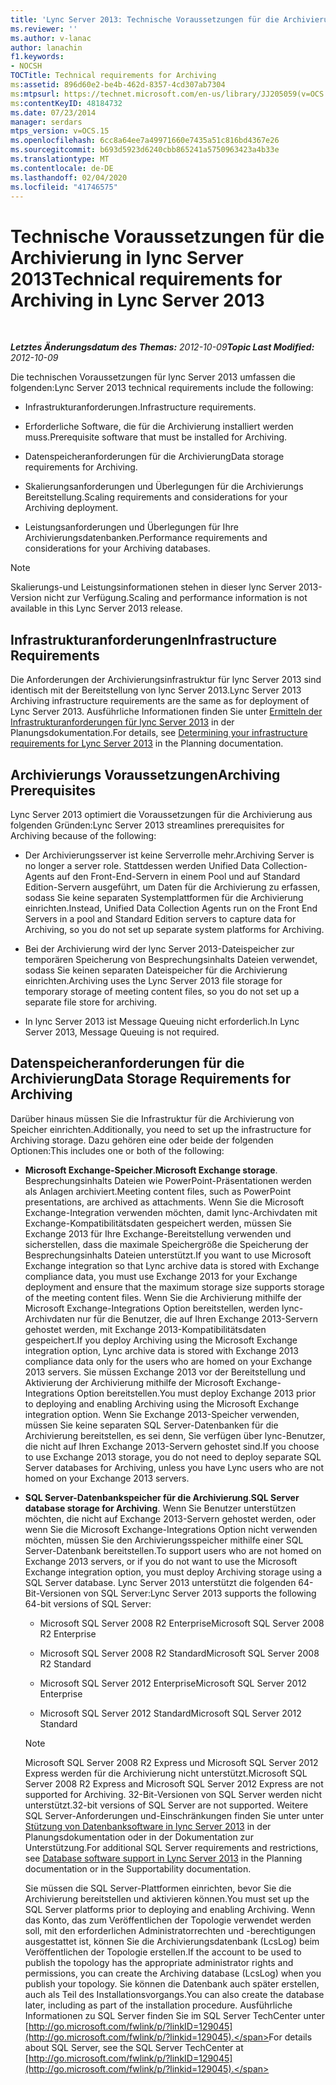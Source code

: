 ```yaml
---
title: 'Lync Server 2013: Technische Voraussetzungen für die Archivierung'
ms.reviewer: ''
ms.author: v-lanac
author: lanachin
f1.keywords:
- NOCSH
TOCTitle: Technical requirements for Archiving
ms:assetid: 896d60e2-be4b-462d-8357-4cd307ab7304
ms:mtpsurl: https://technet.microsoft.com/en-us/library/JJ205059(v=OCS.15)
ms:contentKeyID: 48184732
ms.date: 07/23/2014
manager: serdars
mtps_version: v=OCS.15
ms.openlocfilehash: 6cc8a64ee7a49971660e7435a51c816bd4367e26
ms.sourcegitcommit: b693d5923d6240cbb865241a5750963423a4b33e
ms.translationtype: MT
ms.contentlocale: de-DE
ms.lasthandoff: 02/04/2020
ms.locfileid: "41746575"
---
```

<div data-xmlns="http://www.w3.org/1999/xhtml">

<div class="topic" data-xmlns="http://www.w3.org/1999/xhtml" data-msxsl="urn:schemas-microsoft-com:xslt" data-cs="http://msdn.microsoft.com/en-us/">

<div data-asp="http://msdn2.microsoft.com/asp">

# <a name="technical-requirements-for-archiving-in-lync-server-2013"></a><span data-ttu-id="12596-102">Technische Voraussetzungen für die Archivierung in lync Server 2013</span><span class="sxs-lookup"><span data-stu-id="12596-102">Technical requirements for Archiving in Lync Server 2013</span></span>

</div>

<div id="mainSection">

<div id="mainBody">

<span> </span>

<span data-ttu-id="12596-103">_**Letztes Änderungsdatum des Themas:** 2012-10-09_</span><span class="sxs-lookup"><span data-stu-id="12596-103">_**Topic Last Modified:** 2012-10-09_</span></span>

<span data-ttu-id="12596-104">Die technischen Voraussetzungen für lync Server 2013 umfassen die folgenden:</span><span class="sxs-lookup"><span data-stu-id="12596-104">Lync Server 2013 technical requirements include the following:</span></span>

  - <span data-ttu-id="12596-105">Infrastrukturanforderungen.</span><span class="sxs-lookup"><span data-stu-id="12596-105">Infrastructure requirements.</span></span>

  - <span data-ttu-id="12596-106">Erforderliche Software, die für die Archivierung installiert werden muss.</span><span class="sxs-lookup"><span data-stu-id="12596-106">Prerequisite software that must be installed for Archiving.</span></span>

  - <span data-ttu-id="12596-107">Datenspeicheranforderungen für die Archivierung</span><span class="sxs-lookup"><span data-stu-id="12596-107">Data storage requirements for Archiving.</span></span>

  - <span data-ttu-id="12596-108">Skalierungsanforderungen und Überlegungen für die Archivierungs Bereitstellung.</span><span class="sxs-lookup"><span data-stu-id="12596-108">Scaling requirements and considerations for your Archiving deployment.</span></span>

  - <span data-ttu-id="12596-109">Leistungsanforderungen und Überlegungen für Ihre Archivierungsdatenbanken.</span><span class="sxs-lookup"><span data-stu-id="12596-109">Performance requirements and considerations for your Archiving databases.</span></span>

<div>


> [!NOTE]  
> <span data-ttu-id="12596-110">Skalierungs-und Leistungsinformationen stehen in dieser lync Server 2013-Version nicht zur Verfügung.</span><span class="sxs-lookup"><span data-stu-id="12596-110">Scaling and performance information is not available in this Lync Server 2013 release.</span></span>



</div>

<div>

## <a name="infrastructure-requirements"></a><span data-ttu-id="12596-111">Infrastrukturanforderungen</span><span class="sxs-lookup"><span data-stu-id="12596-111">Infrastructure Requirements</span></span>

<span data-ttu-id="12596-112">Die Anforderungen der Archivierungsinfrastruktur für lync Server 2013 sind identisch mit der Bereitstellung von lync Server 2013.</span><span class="sxs-lookup"><span data-stu-id="12596-112">Lync Server 2013 Archiving infrastructure requirements are the same as for deployment of Lync Server 2013.</span></span> <span data-ttu-id="12596-113">Ausführliche Informationen finden Sie unter [Ermitteln der Infrastrukturanforderungen für lync Server 2013](lync-server-2013-determining-your-infrastructure-requirements.md) in der Planungsdokumentation.</span><span class="sxs-lookup"><span data-stu-id="12596-113">For details, see [Determining your infrastructure requirements for Lync Server 2013](lync-server-2013-determining-your-infrastructure-requirements.md) in the Planning documentation.</span></span>

</div>

<div>

## <a name="archiving-prerequisites"></a><span data-ttu-id="12596-114">Archivierungs Voraussetzungen</span><span class="sxs-lookup"><span data-stu-id="12596-114">Archiving Prerequisites</span></span>

<span data-ttu-id="12596-115">Lync Server 2013 optimiert die Voraussetzungen für die Archivierung aus folgenden Gründen:</span><span class="sxs-lookup"><span data-stu-id="12596-115">Lync Server 2013 streamlines prerequisites for Archiving because of the following:</span></span>

  - <span data-ttu-id="12596-116">Der Archivierungsserver ist keine Serverrolle mehr.</span><span class="sxs-lookup"><span data-stu-id="12596-116">Archiving Server is no longer a server role.</span></span> <span data-ttu-id="12596-117">Stattdessen werden Unified Data Collection-Agents auf den Front-End-Servern in einem Pool und auf Standard Edition-Servern ausgeführt, um Daten für die Archivierung zu erfassen, sodass Sie keine separaten Systemplattformen für die Archivierung einrichten.</span><span class="sxs-lookup"><span data-stu-id="12596-117">Instead, Unified Data Collection Agents run on the Front End Servers in a pool and Standard Edition servers to capture data for Archiving, so you do not set up separate system platforms for Archiving.</span></span>

  - <span data-ttu-id="12596-118">Bei der Archivierung wird der lync Server 2013-Dateispeicher zur temporären Speicherung von Besprechungsinhalts Dateien verwendet, sodass Sie keinen separaten Dateispeicher für die Archivierung einrichten.</span><span class="sxs-lookup"><span data-stu-id="12596-118">Archiving uses the Lync Server 2013 file storage for temporary storage of meeting content files, so you do not set up a separate file store for archiving.</span></span>

  - <span data-ttu-id="12596-119">In lync Server 2013 ist Message Queuing nicht erforderlich.</span><span class="sxs-lookup"><span data-stu-id="12596-119">In Lync Server 2013, Message Queuing is not required.</span></span>

</div>

<div>

## <a name="data-storage-requirements-for-archiving"></a><span data-ttu-id="12596-120">Datenspeicheranforderungen für die Archivierung</span><span class="sxs-lookup"><span data-stu-id="12596-120">Data Storage Requirements for Archiving</span></span>

<span data-ttu-id="12596-121">Darüber hinaus müssen Sie die Infrastruktur für die Archivierung von Speicher einrichten.</span><span class="sxs-lookup"><span data-stu-id="12596-121">Additionally, you need to set up the infrastructure for Archiving storage.</span></span> <span data-ttu-id="12596-122">Dazu gehören eine oder beide der folgenden Optionen:</span><span class="sxs-lookup"><span data-stu-id="12596-122">This includes one or both of the following:</span></span>

  - <span data-ttu-id="12596-123">**Microsoft Exchange-Speicher**.</span><span class="sxs-lookup"><span data-stu-id="12596-123">**Microsoft Exchange storage**.</span></span> <span data-ttu-id="12596-124">Besprechungsinhalts Dateien wie PowerPoint-Präsentationen werden als Anlagen archiviert.</span><span class="sxs-lookup"><span data-stu-id="12596-124">Meeting content files, such as PowerPoint presentations, are archived as attachments.</span></span> <span data-ttu-id="12596-125">Wenn Sie die Microsoft Exchange-Integration verwenden möchten, damit lync-Archivdaten mit Exchange-Kompatibilitätsdaten gespeichert werden, müssen Sie Exchange 2013 für Ihre Exchange-Bereitstellung verwenden und sicherstellen, dass die maximale Speichergröße die Speicherung der Besprechungsinhalts Dateien unterstützt.</span><span class="sxs-lookup"><span data-stu-id="12596-125">If you want to use Microsoft Exchange integration so that Lync archive data is stored with Exchange compliance data, you must use Exchange 2013 for your Exchange deployment and ensure that the maximum storage size supports storage of the meeting content files.</span></span> <span data-ttu-id="12596-126">Wenn Sie die Archivierung mithilfe der Microsoft Exchange-Integrations Option bereitstellen, werden lync-Archivdaten nur für die Benutzer, die auf Ihren Exchange 2013-Servern gehostet werden, mit Exchange 2013-Kompatibilitätsdaten gespeichert.</span><span class="sxs-lookup"><span data-stu-id="12596-126">If you deploy Archiving using the Microsoft Exchange integration option, Lync archive data is stored with Exchange 2013 compliance data only for the users who are homed on your Exchange 2013 servers.</span></span> <span data-ttu-id="12596-127">Sie müssen Exchange 2013 vor der Bereitstellung und Aktivierung der Archivierung mithilfe der Microsoft Exchange-Integrations Option bereitstellen.</span><span class="sxs-lookup"><span data-stu-id="12596-127">You must deploy Exchange 2013 prior to deploying and enabling Archiving using the Microsoft Exchange integration option.</span></span> <span data-ttu-id="12596-128">Wenn Sie Exchange 2013-Speicher verwenden, müssen Sie keine separaten SQL Server-Datenbanken für die Archivierung bereitstellen, es sei denn, Sie verfügen über lync-Benutzer, die nicht auf Ihren Exchange 2013-Servern gehostet sind.</span><span class="sxs-lookup"><span data-stu-id="12596-128">If you choose to use Exchange 2013 storage, you do not need to deploy separate SQL Server databases for Archiving, unless you have Lync users who are not homed on your Exchange 2013 servers.</span></span>

  - <span data-ttu-id="12596-129">**SQL Server-Datenbankspeicher für die Archivierung**.</span><span class="sxs-lookup"><span data-stu-id="12596-129">**SQL Server database storage for Archiving**.</span></span> <span data-ttu-id="12596-130">Wenn Sie Benutzer unterstützen möchten, die nicht auf Exchange 2013-Servern gehostet werden, oder wenn Sie die Microsoft Exchange-Integrations Option nicht verwenden möchten, müssen Sie den Archivierungsspeicher mithilfe einer SQL Server-Datenbank bereitstellen.</span><span class="sxs-lookup"><span data-stu-id="12596-130">To support users who are not homed on Exchange 2013 servers, or if you do not want to use the Microsoft Exchange integration option, you must deploy Archiving storage using a SQL Server database.</span></span> <span data-ttu-id="12596-131">Lync Server 2013 unterstützt die folgenden 64-Bit-Versionen von SQL Server:</span><span class="sxs-lookup"><span data-stu-id="12596-131">Lync Server 2013 supports the following 64-bit versions of SQL Server:</span></span>
    
      - <span data-ttu-id="12596-132">Microsoft SQL Server 2008 R2 Enterprise</span><span class="sxs-lookup"><span data-stu-id="12596-132">Microsoft SQL Server 2008 R2 Enterprise</span></span>
    
      - <span data-ttu-id="12596-133">Microsoft SQL Server 2008 R2 Standard</span><span class="sxs-lookup"><span data-stu-id="12596-133">Microsoft SQL Server 2008 R2 Standard</span></span>
    
      - <span data-ttu-id="12596-134">Microsoft SQL Server 2012 Enterprise</span><span class="sxs-lookup"><span data-stu-id="12596-134">Microsoft SQL Server 2012 Enterprise</span></span>
    
      - <span data-ttu-id="12596-135">Microsoft SQL Server 2012 Standard</span><span class="sxs-lookup"><span data-stu-id="12596-135">Microsoft SQL Server 2012 Standard</span></span>
    
    <div>
    

    > [!NOTE]  
    > <span data-ttu-id="12596-136">Microsoft SQL Server 2008 R2 Express und Microsoft SQL Server 2012 Express werden für die Archivierung nicht unterstützt.</span><span class="sxs-lookup"><span data-stu-id="12596-136">Microsoft SQL Server 2008 R2 Express and Microsoft SQL Server 2012 Express are not supported for Archiving.</span></span> <span data-ttu-id="12596-137">32-Bit-Versionen von SQL Server werden nicht unterstützt.</span><span class="sxs-lookup"><span data-stu-id="12596-137">32-bit versions of SQL Server are not supported.</span></span> <span data-ttu-id="12596-138">Weitere SQL Server-Anforderungen und-Einschränkungen finden Sie unter unter <A href="lync-server-2013-database-software-support.md">Stützung von Datenbanksoftware in lync Server 2013</A> in der Planungsdokumentation oder in der Dokumentation zur Unterstützung.</span><span class="sxs-lookup"><span data-stu-id="12596-138">For additional SQL Server requirements and restrictions, see <A href="lync-server-2013-database-software-support.md">Database software support in Lync Server 2013</A> in the Planning documentation or in the Supportability documentation.</span></span>

    
    </div>
    
    <span data-ttu-id="12596-139">Sie müssen die SQL Server-Plattformen einrichten, bevor Sie die Archivierung bereitstellen und aktivieren können.</span><span class="sxs-lookup"><span data-stu-id="12596-139">You must set up the SQL Server platforms prior to deploying and enabling Archiving.</span></span> <span data-ttu-id="12596-140">Wenn das Konto, das zum Veröffentlichen der Topologie verwendet werden soll, mit den erforderlichen Administratorrechten und -berechtigungen ausgestattet ist, können Sie die Archivierungsdatenbank (LcsLog) beim Veröffentlichen der Topologie erstellen.</span><span class="sxs-lookup"><span data-stu-id="12596-140">If the account to be used to publish the topology has the appropriate administrator rights and permissions, you can create the Archiving database (LcsLog) when you publish your topology.</span></span> <span data-ttu-id="12596-141">Sie können die Datenbank auch später erstellen, auch als Teil des Installationsvorgangs.</span><span class="sxs-lookup"><span data-stu-id="12596-141">You can also create the database later, including as part of the installation procedure.</span></span> <span data-ttu-id="12596-142">Ausführliche Informationen zu SQL Server finden Sie im SQL Server TechCenter unter [http://go.microsoft.com/fwlink/p/?linkID=129045](http://go.microsoft.com/fwlink/p/?linkid=129045).</span><span class="sxs-lookup"><span data-stu-id="12596-142">For details about SQL Server, see the SQL Server TechCenter at [http://go.microsoft.com/fwlink/p/?linkID=129045](http://go.microsoft.com/fwlink/p/?linkid=129045).</span></span>

</div>

</div>

<span> </span>

</div>

</div>

</div>

